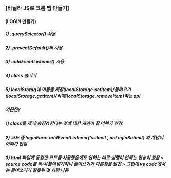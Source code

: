 ### [바닐라 JS로 크롬 앱 만들기]
  
#### (LOGIN 만들기)
##### 1) .querySelector() 사용
##### 2) .preventDefault()의 사용
##### 3) .addEventListener() 사용
##### 4) class 숨기기
##### 5) localStorag에 이름을 저장(localStorage.setItem)/불러오기(localStorage.getItem)/삭제(localStorage.removeItem)하는 api
  
##### 의문점?
##### 1) class를 제거(숨김?)한다는 것에 대한 개념이 잘 이해가 안감
##### 2) 코드 중 loginForm.addEventListener('submit', onLoginSubmit) 의 개념이 이해가 안감
##### 3) html 파일에 동일한 코드를 사용했음에도 원하는 대로 실행이 안되는 현상이 있음 > source code를 복사/붙여넣기하니 들여쓰기가 다른점을 발견 > 그런데 vs code에서는 들여쓰기가 잘못된 것 처럼 나옴